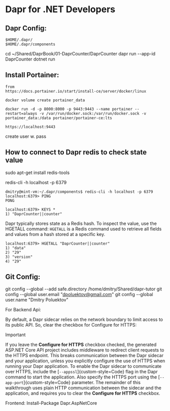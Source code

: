 
# Dapr for .NET Developers

## Dapr Config:
```
$HOME/.dapr/
$HOME/.dapr/components
```
cd ~/Shared/DaprBook/01-DaprCounter/DaprCounter
dapr run --app-id DaprCounter dotnet run

## Install Portainer:
```
from
https://docs.portainer.io/start/install-ce/server/docker/linux

docker volume create portainer_data

docker run -d -p 8000:8000 -p 9443:9443 --name portainer --restart=always -v /var/run/docker.sock:/var/run/docker.sock -v portainer_data:/data portainer/portainer-ce:lts

https://localhost:9443
```
create user w. pass

## How to connect to Dapr redis to check state value

sudo apt-get install redis-tools

redis-cli -h localhost -p 6379

```
dmitry@mint-vm:~/.dapr/components$ redis-cli -h localhost -p 6379
localhost:6379> PING
PONG

localhost:6379> KEYS *
1) "DaprCounter||counter"
```

Dapr typically stores state as a Redis hash. 
To inspect the value, use the HGETALL command:
`HGETALL` is a Redis command used to retrieve all fields and values from a hash stored at a specific key.


```
localhost:6379> HGETALL "DaprCounter||counter"
1) "data"
2) "29"
3) "version"
4) "29"
```

## Git Config:
git config --global --add safe.directory /home/dmitry/Shared/dapr-tutor
git config --global user.email "dpoluektov@gmail.com"
git config --global user.name "Dmitry Poluektov"



For Backend Api:

By default, a Dapr sidecar relies on the network boundary to limit access to its public API. So,
clear the checkbox for Configure for HTTPS:
> [!IMPORTANT]
> If you leave the **Configure for HTTPS** checkbox checked, the generated ASP.NET
Core API project includes middleware to redirect client requests to the HTTPS
endpoint. This breaks communication between the Dapr sidecar and your application,
unless you explicitly configure the use of HTTPS when running your Dapr application.
To enable the Dapr sidecar to communicate over HTTPS, include the [`--appssl`]{custom-style=Code} flag in the Dapr command to start the application. Also
specify the HTTPS port using the [`--app-port`]{custom-style=Code} parameter. The
remainder of this walkthrough uses plain HTTP communication between the sidecar and
the application, and requires you to clear the **Configure for HTTPS** checkbox.

Frontend:
Install-Package Dapr.AspNetCore